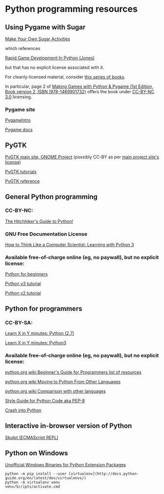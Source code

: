 
# Python programming resources

## Using Pygame with Sugar

[Make Your Own Sugar Activities](http://write.flossmanuals.net/make-your-own-sugar-activities)

which references

[Rapid Game Development In Python (Jones)](http://osdcpapers.cgpublisher.com/product/pub.84/prod.11/m.1)

but that has no explicit license associated with it.

For cleanly-licensed material, consider [this series of books](https://inventwithpython.com/).

In particular, page 2 of [Making Games with Python & Pygame (1st Edition, Book version 2, ISBN (978-1469901732)](http://inventwithpython.com/makinggames.pdf)
offers the book under [CC-BY-NC 3.0](http://creativecommons.org/licenses/by-nc-sa/3.0/us/)
licensing.

### Pygame site

[PygameIntro](http://pygame.org/docs/tut/PygameIntro.html)

[Pygame docs](http://pygame.org/docs/)

## PyGTK

[PyGTK main site, GNOME Project](http://www.pygtk.org/) (possibly CC-BY as per [main project site's license](https://www.gnome.org/))

[PyGTK tutorials](http://www.pygtk.org/tutorial.html)

[PyGTK reference](http://www.pygtk.org/reference.html)

## General Python programming

### CC-BY-NC:

[The Hitchhiker's Guide to Python!](http://docs.python-guide.org/en/latest/)

### GNU Free Documentation License

[How to Think Like a Computer Scientist: Learning with Python 3](https://media.readthedocs.org/pdf/howtothink/latest/howtothink.pdf)

### Available free-of-charge online (eg, no paywall), but no explicit license:

[Python for beginners](https://www.python.org/about/gettingstarted/)

[Python v3 tutorial](https://docs.python.org/3/tutorial/)

[Python v2 tutorial](https://docs.python.org/2.7/tutorial/)

## Python for programmers

### CC-BY-SA:

[Learn X in Y minutes: Python (2.7)](https://learnxinyminutes.com/docs/python/)

[Learn X in Y minutes: Python3](https://learnxinyminutes.com/docs/python3/)

### Available free-of-charge online (eg, no paywall), but no explicit license:

[python.org wiki Beginner's Guide for Programmers list of resources](https://wiki.python.org/moin/BeginnersGuide/Programmers)

[python.org wiki Moving to Python From Other Languages](https://wiki.python.org/moin/MovingToPythonFromOtherLanguages)

[python.org wiki Comparison with other languages](https://wiki.python.org/moin/LanguageComparisons)

[Style Guide for Python Code aka PEP-8](https://www.python.org/dev/peps/pep-0008/)

[Crash into Python](https://stephensugden.com/crash_into_python/)

## Interactive in-browser version of Python

[Skulpt (ECMAScript REPL)](http://www.skulpt.org/)

## Python on Windows

[Unofficial Windows Binaries for Python Extension Packages](http://www.lfd.uci.edu/~gohlke/pythonlibs/)


    python -m pip install --user [virtualenv](http://docs.python-guide.org/en/latest/dev/virtualenvs/)
    python -m virtualenv venv
    venv/Scripts/activate.cmd


